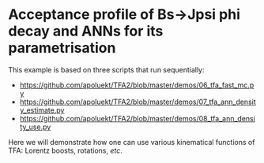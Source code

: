 # Acceptance profile of Bs->Jpsi phi decay and ANNs for its parametrisation 

This example is based on three scripts that run sequentially: 
   * https://github.com/apoluekt/TFA2/blob/master/demos/06_tfa_fast_mc.py
   * https://github.com/apoluekt/TFA2/blob/master/demos/07_tfa_ann_density_estimate.py
   * https://github.com/apoluekt/TFA2/blob/master/demos/08_tfa_ann_density_use.py
   
Here we will demonstrate how one can use various kinematical functions of TFA: Lorentz boosts, rotations, _etc_. 
